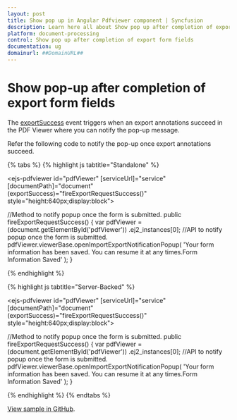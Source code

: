 ```yaml
---
layout: post
title: Show pop up in Angular Pdfviewer component | Syncfusion
description: Learn here all about Show pop up after completion of export form fields in Syncfusion Angular Pdfviewer component of Syncfusion Essential JS 2 and more.
platform: document-processing
control: Show pop up after completion of export form fields
documentation: ug
domainurl: ##DomainURL##
---
```


# Show pop-up after completion of export form fields

The [exportSuccess](https://ej2.syncfusion.com/angular/documentation/api/pdfviewer/exportSuccessEventArgs/) event triggers when an export annotations succeed in the PDF Viewer where you can notify the pop-up message.

Refer the following code to notify the pop-up once export annotations succeed.

{% tabs %}
{% highlight js tabtitle="Standalone" %}

<!--Render PDF Viewer component-->
<ejs-pdfviewer id="pdfViewer"
               [serviceUrl]="service"
               [documentPath]="document"
               (exportSuccess)="fireExportRequestSuccess()"
               style="height:640px;display:block">
</ejs-pdfviewer>

//Method to notify popup once the form is submitted.
public fireExportRequestSuccess() {
  var pdfViewer = (<any>document.getElementById('pdfViewer'))
    .ej2_instances[0];
  //API to notify popup once the form is submitted.
  pdfViewer.viewerBase.openImportExportNotificationPopup(
    'Your form information has been saved. You can resume it at any times.Form Information Saved'
  );
}

{% endhighlight %}

{% highlight js tabtitle="Server-Backed" %}

<!--Render PDF Viewer component-->
<ejs-pdfviewer id="pdfViewer"
               [serviceUrl]="service"
               [documentPath]="document"
               (exportSuccess)="fireExportRequestSuccess()"
               style="height:640px;display:block">
</ejs-pdfviewer>

//Method to notify popup once the form is submitted.
public fireExportRequestSuccess() {
  var pdfViewer = (<any>document.getElementById('pdfViewer'))
    .ej2_instances[0];
  //API to notify popup once the form is submitted.
  pdfViewer.viewerBase.openImportExportNotificationPopup(
    'Your form information has been saved. You can resume it at any times.Form Information Saved'
  );
}

{% endhighlight %}
{% endtabs %}

[View sample in GitHub](https://github.com/SyncfusionExamples/angular-pdf-viewer-examples/tree/master/Event/Export%20success).